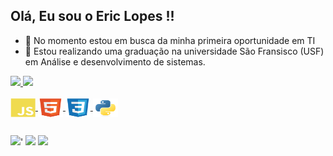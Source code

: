 ## Olá, Eu sou o Eric Lopes !! 

- 🔭 No momento estou em busca da minha primeira oportunidade em TI
- 🌱 Estou realizando uma graduação na universidade São Fransisco (USF) em Análise e desenvolvimento de sistemas.


<div>
  <a href="https://github.com/EricLopes325">
    <img heigth="180em" src="https://github-readme-stats.vercel.app/api/top-langs/?username=EricLopes325&layout=donut-vertical&theme=dark">
     <img heigth="180em" src="https://github-readme-stats.vercel.app/api?username=EricLopes325&show_icons=true&theme=dark">
</div>

<div style="display: inline_block"><br>
  <img align="center" alt="Eric-Js" height="30" width="40" src="https://raw.githubusercontent.com/devicons/devicon/master/icons/javascript/javascript-plain.svg">
  <img align="center" alt="Eric-HTML" height="30" width="40" src="https://raw.githubusercontent.com/devicons/devicon/master/icons/html5/html5-original.svg">
  <img align="center" alt="Eric-CSS" height="30" width="40" src="https://raw.githubusercontent.com/devicons/devicon/master/icons/css3/css3-original.svg">
  <img align="center" alt="Eric-Python" height="30" width="40" src="https://raw.githubusercontent.com/devicons/devicon/master/icons/python/python-original.svg">
</div>


  ##
 
<div> 
  <a href="https://www.instagram.com/eric.lopees" target="_blank"><img src="https://img.shields.io/badge/-Instagram-%23E4405F?style=for-the-badge&logo=instagram&logoColor=white" target="_blank"></a>' 
  <a href = "mailto:lopeseric325@gmail.com"><img src="https://img.shields.io/badge/-Gmail-%23333?style=for-the-badge&logo=gmail&logoColor=white" target="_blank"></a>
  <a href="https://www.linkedin.com/in/eric-lopes-2260612b5" target="_blank"><img src="https://img.shields.io/badge/-LinkedIn-%230077B5?style=for-the-badge&logo=linkedin&logoColor=white" target="_blank"></a> 
</div>
